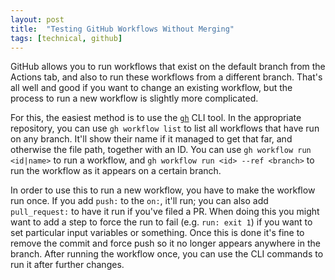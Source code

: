 ```yaml
---
layout: post
title:  "Testing GitHub Workflows Without Merging"
tags: [technical, github]
---
```


GitHub allows you to run workflows that exist on the default branch from the Actions tab, and also to run these workflows from a different branch. That's all well and good if you want to change an existing workflow, but the process to run a new workflow is slightly more complicated.

For this, the easiest method is to use the [`gh`](https://cli.github.com/) CLI tool. In the appropriate repository, you can use `gh workflow list` to list all workflows that have run on any branch. It'll show their name if it managed to get that far, and otherwise the file path, together with an ID. You can use `gh workflow run <id|name>` to run a workflow, and `gh workflow run <id> --ref <branch>` to run the workflow as it appears on a certain branch.

In order to use this to run a new workflow, you have to make the workflow run once. If you add `push:` to the `on:`, it'll run; you can also add `pull_request:` to have it run if you've filed a PR. When doing this you might want to add a step to force the run to fail (e.g. `run: exit 1`) if you want to set particular input variables or something. Once this is done it's fine to remove the commit and force push so it no longer appears anywhere in the branch. After running the workflow once, you can use the CLI commands to run it after further changes.
